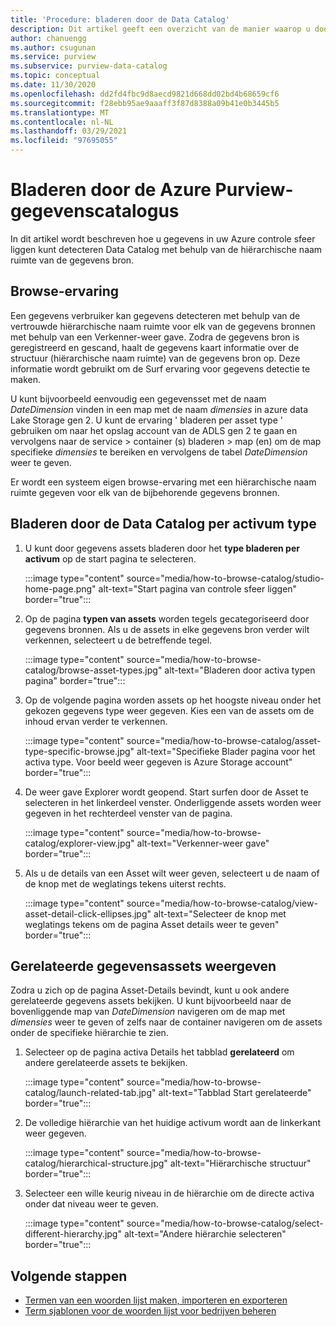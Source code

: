 ```yaml
---
title: 'Procedure: bladeren door de Data Catalog'
description: Dit artikel geeft een overzicht van de manier waarop u door de Azure controle sfeer liggen-Data Catalog op basis van het type activum kunt bladeren.
author: chanuengg
ms.author: csugunan
ms.service: purview
ms.subservice: purview-data-catalog
ms.topic: conceptual
ms.date: 11/30/2020
ms.openlocfilehash: dd2fd4fbc9d8aecd9821d668dd02bd4b68659cf6
ms.sourcegitcommit: f28ebb95ae9aaaff3f87d8388a09b41e0b3445b5
ms.translationtype: MT
ms.contentlocale: nl-NL
ms.lasthandoff: 03/29/2021
ms.locfileid: "97695055"
---
```

# <a name="browse-the-azure-purview-data-catalog"></a>Bladeren door de Azure Purview-gegevenscatalogus

In dit artikel wordt beschreven hoe u gegevens in uw Azure controle sfeer liggen kunt detecteren Data Catalog met behulp van de hiërarchische naam ruimte van de gegevens bron.

## <a name="browse-experience"></a>Browse-ervaring

Een gegevens verbruiker kan gegevens detecteren met behulp van de vertrouwde hiërarchische naam ruimte voor elk van de gegevens bronnen met behulp van een Verkenner-weer gave. Zodra de gegevens bron is geregistreerd en gescand, haalt de gegevens kaart informatie over de structuur (hiërarchische naam ruimte) van de gegevens bron op. Deze informatie wordt gebruikt om de Surf ervaring voor gegevens detectie te maken.

U kunt bijvoorbeeld eenvoudig een gegevensset met de naam *DateDimension* vinden in een map met de naam *dimensies* in azure data Lake Storage gen 2. U kunt de ervaring ' bladeren per asset type ' gebruiken om naar het opslag account van de ADLS gen 2 te gaan en vervolgens naar de service > container (s) bladeren > map (en) om de map specifieke *dimensies* te bereiken en vervolgens de tabel *DateDimension* weer te geven.

Er wordt een systeem eigen browse-ervaring met een hiërarchische naam ruimte gegeven voor elk van de bijbehorende gegevens bronnen.

## <a name="browse-the-data-catalog-by-asset-type"></a>Bladeren door de Data Catalog per activum type

1. U kunt door gegevens assets bladeren door het **type bladeren per activum** op de start pagina te selecteren.

    :::image type="content" source="media/how-to-browse-catalog/studio-home-page.png" alt-text="Start pagina van controle sfeer liggen" border="true":::

1. Op de pagina **typen van assets** worden tegels gecategoriseerd door gegevens bronnen. Als u de assets in elke gegevens bron verder wilt verkennen, selecteert u de betreffende tegel.

    :::image type="content" source="media/how-to-browse-catalog/browse-asset-types.jpg" alt-text="Bladeren door activa typen pagina" border="true":::

1. Op de volgende pagina worden assets op het hoogste niveau onder het gekozen gegevens type weer gegeven. Kies een van de assets om de inhoud ervan verder te verkennen.

    :::image type="content" source="media/how-to-browse-catalog/asset-type-specific-browse.jpg" alt-text="Specifieke Blader pagina voor het activa type. Voor beeld weer gegeven is Azure Storage account" border="true":::

1. De weer gave Explorer wordt geopend. Start surfen door de Asset te selecteren in het linkerdeel venster. Onderliggende assets worden weer gegeven in het rechterdeel venster van de pagina.

    :::image type="content" source="media/how-to-browse-catalog/explorer-view.jpg" alt-text="Verkenner-weer gave" border="true":::

1. Als u de details van een Asset wilt weer geven, selecteert u de naam of de knop met de weglatings tekens uiterst rechts.

    :::image type="content" source="media/how-to-browse-catalog/view-asset-detail-click-ellipses.jpg" alt-text="Selecteer de knop met weglatings tekens om de pagina Asset details weer te geven" border="true":::

## <a name="view-related-data-assets"></a>Gerelateerde gegevensassets weergeven

Zodra u zich op de pagina Asset-Details bevindt, kunt u ook andere gerelateerde gegevens assets bekijken. U kunt bijvoorbeeld naar de bovenliggende map van *DateDimension* navigeren om de map met *dimensies* weer te geven of zelfs naar de container navigeren om de assets onder de specifieke hiërarchie te zien.

1. Selecteer op de pagina activa Details het tabblad **gerelateerd** om andere gerelateerde assets te bekijken.

    :::image type="content" source="media/how-to-browse-catalog/launch-related-tab.jpg" alt-text="Tabblad Start gerelateerde" border="true":::

1. De volledige hiërarchie van het huidige activum wordt aan de linkerkant weer gegeven.

    :::image type="content" source="media/how-to-browse-catalog/hierarchical-structure.jpg" alt-text="Hiërarchische structuur" border="true":::

1. Selecteer een wille keurig niveau in de hiërarchie om de directe activa onder dat niveau weer te geven.

    :::image type="content" source="media/how-to-browse-catalog/select-different-hierarchy.jpg" alt-text="Andere hiërarchie selecteren" border="true":::

## <a name="next-steps"></a>Volgende stappen

- [Termen van een woorden lijst maken, importeren en exporteren](how-to-create-import-export-glossary.md)
- [Term sjablonen voor de woorden lijst voor bedrijven beheren](how-to-manage-term-templates.md)
